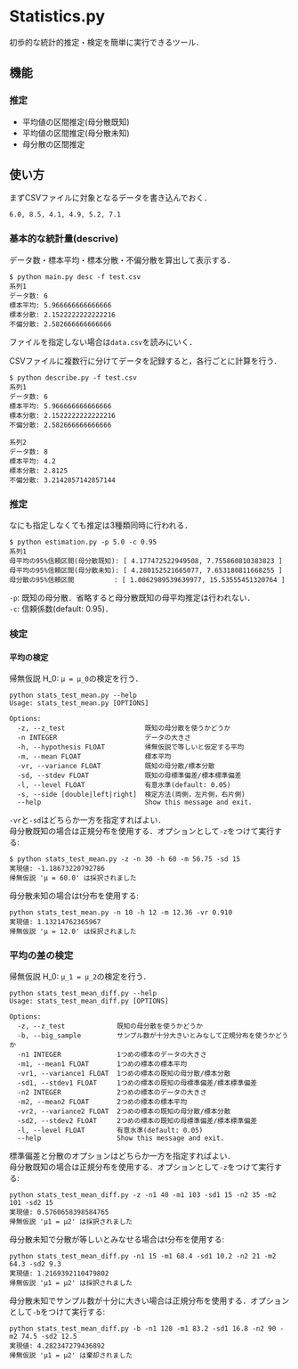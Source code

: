 # Statistics.py

初歩的な統計的推定・検定を簡単に実行できるツール．

## 機能
### 推定
* 平均値の区間推定(母分散既知)
* 平均値の区間推定(母分散未知)
* 母分散の区間推定

## 使い方
まずCSVファイルに対象となるデータを書き込んでおく．
```
6.0, 8.5, 4.1, 4.9, 5.2, 7.1
```

### 基本的な統計量(descrive)
データ数・標本平均・標本分散・不偏分散を算出して表示する．
```
$ python main.py desc -f test.csv
系列1
データ数: 6
標本平均: 5.966666666666666
標本分散: 2.1522222222222216
不偏分散: 2.582666666666666
```
ファイルを指定しない場合は`data.csv`を読みにいく．

CSVファイルに複数行に分けてデータを記録すると，各行ごとに計算を行う．
```
$ python describe.py -f test.csv
系列1
データ数: 6
標本平均: 5.966666666666666
標本分散: 2.1522222222222216
不偏分散: 2.582666666666666

系列2
データ数: 8
標本平均: 4.2
標本分散: 2.8125
不偏分散: 3.2142857142857144
```

### 推定
なにも指定しなくても推定は3種類同時に行われる．
```
$ python estimation.py -p 5.0 -c 0.95
系列1
母平均の95%信頼区間(母分散既知): [ 4.177472522949508, 7.755860810383823 ]
母平均の95%信頼区間(母分散未知): [ 4.280152521665077, 7.653180811668255 ]
母分散の95%信頼区間          : [ 1.0062989539639977, 15.53555451320764 ]
```
`-p`: 既知の母分散．省略すると母分散既知の母平均推定は行われない．  
`-c`: 信頼係数(default: 0.95)．

### 検定
#### 平均の検定
帰無仮説 H_0: `μ = μ_0`の検定を行う．  
```
python stats_test_mean.py --help                   
Usage: stats_test_mean.py [OPTIONS]

Options:
  -z, --z_test                    既知の母分散を使うかどうか
  -n INTEGER                      データの大きさ
  -h, --hypothesis FLOAT          帰無仮説で等しいと仮定する平均
  -m, --mean FLOAT                標本平均
  -vr, --variance FLOAT           既知の母分散/標本分散
  -sd, --stdev FLOAT              既知の母標準偏差/標本標準偏差
  -l, --level FLOAT               有意水準(default: 0.05)
  -s, --side [double|left|right]  検定方法(両側，左片側，右片側)
  --help                          Show this message and exit.
```
`-vr`と`-sd`はどちらか一方を指定すればよい．  
母分散既知の場合は正規分布を使用する．オプションとして`-z`をつけて実行する:
```
$ python stats_test_mean.py -z -n 30 -h 60 -m 56.75 -sd 15
実現値: -1.18673220792786
帰無仮説 'μ = 60.0' は採択されました
```
母分散未知の場合はt分布を使用する:
```
python stats_test_mean.py -n 10 -h 12 -m 12.36 -vr 0.910
実現値: 1.13214762365967
帰無仮説 'μ = 12.0' は採択されました
```

### 平均の差の検定
帰無仮説 H_0: `μ_1 = μ_2`の検定を行う．
```
python stats_test_mean_diff.py --help
Usage: stats_test_mean_diff.py [OPTIONS]

Options:
  -z, --z_test             既知の母分散を使うかどうか
  -b, --big_sample         サンプル数が十分大きいとみなして正規分布を使うかどうか
  -n1 INTEGER              1つめの標本のデータの大きさ
  -m1, --mean1 FLOAT       1つめの標本の標本平均
  -vr1, --variance1 FLOAT  1つめの標本の既知の母分散/標本分散
  -sd1, --stdev1 FLOAT     1つめの標本の既知の母標準偏差/標本標準偏差
  -n2 INTEGER              2つめの標本のデータの大きさ
  -m2, --mean2 FLOAT       2つめの標本の標本平均
  -vr2, --variance2 FLOAT  2つめの標本の既知の母分散/標本分散
  -sd2, --stdev2 FLOAT     2つめの標本の既知の母標準偏差/標本標準偏差
  -l, --level FLOAT        有意水準(default: 0.05)
  --help                   Show this message and exit.
```
標準偏差と分散のオプションはどちらか一方を指定すればよい．  
母分散既知の場合は正規分布を使用する．オプションとして`-z`をつけて実行する:
```
python stats_test_mean_diff.py -z -n1 40 -m1 103 -sd1 15 -n2 35 -m2 101 -sd2 15
実現値: 0.5760658398584765
帰無仮説 'μ1 = μ2' は採択されました
```
母分散未知で分散が等しいとみなせる場合はt分布を使用する:
```
python stats_test_mean_diff.py -n1 15 -m1 68.4 -sd1 10.2 -n2 21 -m2 64.3 -sd2 9.3
実現値: 1.2169392110479802
帰無仮説 'μ1 = μ2' は採択されました
```
母分散未知でサンプル数が十分に大きい場合は正規分布を使用する．オプションとして`-b`をつけて実行する:
```
python stats_test_mean_diff.py -b -n1 120 -m1 83.2 -sd1 16.8 -n2 90 -m2 74.5 -sd2 12.5
実現値: 4.282347279436892
帰無仮説 'μ1 = μ2' は棄却されました
```
